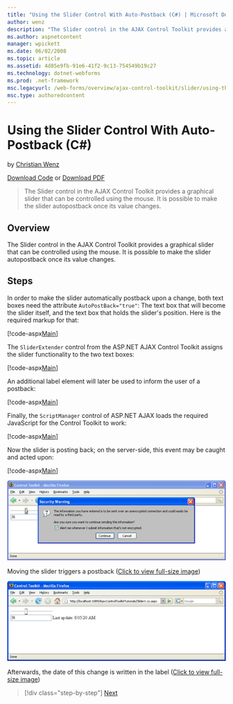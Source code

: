 ```yaml
---
title: "Using the Slider Control With Auto-Postback (C#) | Microsoft Docs"
author: wenz
description: "The Slider control in the AJAX Control Toolkit provides a graphical slider that can be controlled using the mouse. It is possible to make the slider autopost..."
ms.author: aspnetcontent
manager: wpickett
ms.date: 06/02/2008
ms.topic: article
ms.assetid: 4d85e9fb-91e6-41f2-9c13-754549b19c27
ms.technology: dotnet-webforms
ms.prod: .net-framework
msc.legacyurl: /web-forms/overview/ajax-control-toolkit/slider/using-the-slider-control-with-auto-postback-cs
msc.type: authoredcontent
---
```

Using the Slider Control With Auto-Postback (C#)
====================
by [Christian Wenz](https://github.com/wenz)

[Download Code](http://download.microsoft.com/download/9/3/f/93f8daea-bebd-4821-833b-95205389c7d0/Slider1.cs.zip) or [Download PDF](http://download.microsoft.com/download/b/6/a/b6ae89ee-df69-4c87-9bfb-ad1eb2b23373/slider1CS.pdf)

> The Slider control in the AJAX Control Toolkit provides a graphical slider that can be controlled using the mouse. It is possible to make the slider autopostback once its value changes.


## Overview

The Slider control in the AJAX Control Toolkit provides a graphical slider that can be controlled using the mouse. It is possible to make the slider autopostback once its value changes.

## Steps

In order to make the slider automatically postback upon a change, both text boxes need the attribute `AutoPostBack="true"`: The text box that will become the slider itself, and the text box that holds the slider's position. Here is the required markup for that:

[!code-aspx[Main](using-the-slider-control-with-auto-postback-cs/samples/sample1.aspx)]

The `SliderExtender` control from the ASP.NET AJAX Control Toolkit assigns the slider functionality to the two text boxes:

[!code-aspx[Main](using-the-slider-control-with-auto-postback-cs/samples/sample2.aspx)]

An additional label element will later be used to inform the user of a postback:

[!code-aspx[Main](using-the-slider-control-with-auto-postback-cs/samples/sample3.aspx)]

Finally, the `ScriptManager` control of ASP.NET AJAX loads the required JavaScript for the Control Toolkit to work:

[!code-aspx[Main](using-the-slider-control-with-auto-postback-cs/samples/sample4.aspx)]

Now the slider is posting back; on the server-side, this event may be caught and acted upon:

[!code-aspx[Main](using-the-slider-control-with-auto-postback-cs/samples/sample5.aspx)]


[![Moving the slider triggers a postback](using-the-slider-control-with-auto-postback-cs/_static/image2.png)](using-the-slider-control-with-auto-postback-cs/_static/image1.png)

Moving the slider triggers a postback ([Click to view full-size image](using-the-slider-control-with-auto-postback-cs/_static/image3.png))


[![Afterwards, the date of this change is written in the label](using-the-slider-control-with-auto-postback-cs/_static/image5.png)](using-the-slider-control-with-auto-postback-cs/_static/image4.png)

Afterwards, the date of this change is written in the label ([Click to view full-size image](using-the-slider-control-with-auto-postback-cs/_static/image6.png))

>[!div class="step-by-step"]
[Next](databinding-the-slider-control-cs.md)